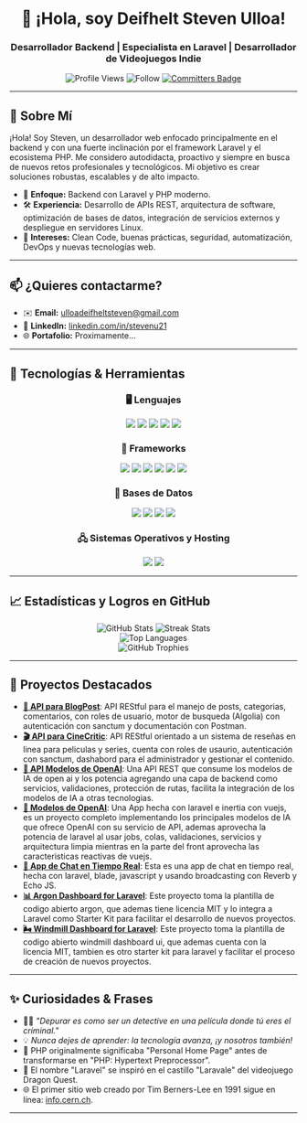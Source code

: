 <h1 align="center">👋 ¡Hola, soy Deifhelt Steven Ulloa!</h1>
<h3 align="center">Desarrollador Backend | Especialista en Laravel | Desarrollador de Videojuegos Indie</h3>

<p align="center">
  <img src="https://komarev.com/ghpvc/?username=stevenu21&label=Profile%20Views&color=0e75b6&style=flat" alt="Profile Views" />
  <img src="https://img.shields.io/github/followers/stevenu21?label=Follow&style=social" alt="Follow" />
  <a href="https://user-badge.committers.top/nicaragua_private/StevenU21" target="_blank">
    <img src="https://user-badge.committers.top/nicaragua_private/StevenU21.svg" alt="Committers Badge" />
  </a>
</p>

---

## 🌟 Sobre Mí

¡Hola! Soy Steven, un desarrollador web enfocado principalmente en el backend y con una fuerte inclinación por el framework Laravel y el ecosistema PHP. Me considero autodidacta, proactivo y siempre en busca de nuevos retos profesionales y tecnológicos. Mi objetivo es crear soluciones robustas, escalables y de alto impacto.

- 🎯 **Enfoque:** Backend con Laravel y PHP moderno.
- 🛠️ **Experiencia:** Desarrollo de APIs REST, arquitectura de software, optimización de bases de datos, integración de servicios externos y despliegue en servidores Linux.
- 🚀 **Intereses:** Clean Code, buenas prácticas, seguridad, automatización, DevOps y nuevas tecnologías web.
---

## 📫 ¿Quieres contactarme?

- ✉️ **Email:** ulloadeifheltsteven@gmail.com
- 💼 **LinkedIn:** [linkedin.com/in/stevenu21](https://www.linkedin.com/in/deifhelt-ulloa-12b56323a/)
- 🌐 **Portafolio:** Proximamente...

---

## 🔧 Tecnologías & Herramientas

<div align="center">

<h3 align="center">🖥️ Lenguajes</h3>
<span>
  <img src="https://img.shields.io/badge/PHP-777BB4?style=for-the-badge&logo=php&logoColor=white"/>
  <img src="https://img.shields.io/badge/GDScript-478CBF?style=for-the-badge&logo=godot-engine&logoColor=white"/>
  <img src="https://img.shields.io/badge/HTML5-E34F26?style=for-the-badge&logo=html5&logoColor=white"/>
  <img src="https://img.shields.io/badge/CSS3-1572B6?style=for-the-badge&logo=css3&logoColor=white"/>
  <img src="https://img.shields.io/badge/JavaScript-F7DF1E?style=for-the-badge&logo=javascript&logoColor=black"/>
</span>

<br>

<h3 align="center">🚀 Frameworks</h3>
<span>
  <img src="https://img.shields.io/badge/Laravel-FF2D20?style=for-the-badge&logo=laravel&logoColor=white"/>
  <img src="https://img.shields.io/badge/Godot-483D8B?style=for-the-badge&logo=godot-engine&logoColor=white"/>
  <img src="https://img.shields.io/badge/Bootstrap-7952B3?style=for-the-badge&logo=bootstrap&logoColor=white"/>
  <img src="https://img.shields.io/badge/Tailwind%20CSS-06B6D4?style=for-the-badge&logo=tailwindcss&logoColor=white"/>
  <img src="https://img.shields.io/badge/NPM-CB3837?style=for-the-badge&logo=npm&logoColor=white"/>
  <img src="https://img.shields.io/badge/Vite-646CFF?style=for-the-badge&logo=vite&logoColor=white"/>
</span>

<br>

<h3 align="center">💾 Bases de Datos</h3>
<span>
  <img src="https://img.shields.io/badge/MySQL-005C84?style=for-the-badge&logo=mysql&logoColor=white"/>
  <img src="https://img.shields.io/badge/Microsoft%20SQL%20Server-CC2927?style=for-the-badge&logo=microsoft%20sql%20server&logoColor=white"/>
  <img src="https://img.shields.io/badge/MariaDB-003545?style=for-the-badge&logo=mariadb&logoColor=white"/>
  <img src="https://img.shields.io/badge/SQLite-003B57?style=for-the-badge&logo=sqlite&logoColor=white"/>
</span>

<br>

<h3 align="center">🖧 Sistemas Operativos y Hosting</h3>
<span>
  <img src="https://img.shields.io/badge/Ubuntu-E95420?style=for-the-badge&logo=ubuntu&logoColor=white"/>
  <img src="https://img.shields.io/badge/Nginx-009639?style=for-the-badge&logo=nginx&logoColor=white"/>
</span>

</div>

---

## 📈 Estadísticas y Logros en GitHub

<div align="center">
  <img src="https://github-readme-stats.vercel.app/api?username=StevenU21&show_icons=true&theme=radical&hide_border=true&include_all_commits=true&count_private=true&card_width=500" alt="GitHub Stats"/>
  <img src="https://github-readme-streak-stats.herokuapp.com/?user=stevenu21&theme=radical&hide_border=true" alt="Streak Stats" />
  <br/>
  <img src="https://github-readme-stats.vercel.app/api/top-langs?username=stevenu21&layout=compact&theme=radical&hide_border=true" alt="Top Languages" />
  <br/>
  <img src="https://github-profile-trophy.vercel.app/?username=StevenU21&theme=radical&no-frame=true&column=4" alt="GitHub Trophies" />
</div>

---

## 🚀 Proyectos Destacados

- [**📰 API para BlogPost**](https://github.com/StevenU21/blog_post-api-backend): API REStful para el manejo de posts, categorias, comentarios, con roles de usuario, motor de busqueda (Algolia) con autenticación con sanctum y documentación con Postman.
- [**🎬 API para CineCritic**](https://github.com/StevenU21/cine-critic-api): API REStful orientado a un sistema de reseñas en linea para peliculas y series, cuenta con roles de usaurio, autenticación con sanctum, dashabord para el administrador y gestionar el contenido.
- [**🔌 API Modelos de OpenAI**](https://github.com/StevenU21/openAI-models-api): Una API REST que consume los modelos de IA de open ai y los potencia agregando una capa de backend como servicios, validaciones, protección de rutas, facilita la integración de los modelos de IA a otras tecnologias.
- [**🤖 Modelos de OpenAI**](https://github.com/StevenU21/laravel-inertia-vue-ai-models): Una App hecha con laravel e inertia con vuejs, es un proyecto completo implementando los principales modelos de IA que ofrece OpenAI con su servicio de API, ademas aprovecha la potencia de laravel al usar jobs, colas, validaciones, servicios y arquitectura limpia mientras en la parte del front aprovecha las caracteristicas reactivas de vuejs.
- [**💬 App de Chat en Tiempo Real**](https://github.com/StevenU21/laravel-reverb-chat): Esta es una app de chat en tiempo real, hecha con laravel, blade, javascript y usando broadcasting con Reverb y Echo JS.
- [**📊 Argon Dashboard for Laravel**](https://github.com/StevenU21/argon-laravel): Este proyecto toma la plantilla de codigo abierto argon, que ademas tiene licencia MIT y lo integra a Laravel como Starter Kit para facilitar el desarrollo de nuevos proyectos.
- [**🌬️ Windmill Dashboard for Laravel**](https://github.com/StevenU21/windmill-laravel): Este proyecto toma la plantilla de codigo abierto windmill dashboard ui, que ademas cuenta con la licencia MIT, tambien es otro starter kit para laravel y facilitar el proceso de creación de nuevos proyectos.

---

## ✨ Curiosidades & Frases

- 🕵️‍♂️ *"Depurar es como ser un detective en una película donde tú eres el criminal."*
- 💡 *Nunca dejes de aprender: la tecnología avanza, ¡y nosotros también!*
- 🐘 PHP originalmente significaba "Personal Home Page" antes de transformarse en "PHP: Hypertext Preprocessor".
- 🚀 El nombre "Laravel" se inspiró en el castillo "Laravale" del videojuego Dragon Quest.
- 🌐 El primer sitio web creado por Tim Berners-Lee en 1991 sigue en línea: [info.cern.ch](http://info.cern.ch).

---
